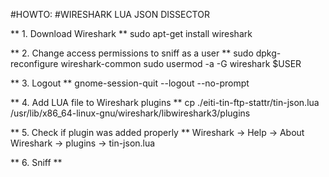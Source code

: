 #﻿HOWTO:
#WIRESHARK LUA JSON DISSECTOR

** 1. Download Wireshark **
	sudo apt-get install wireshark

** 2. Change access permissions to sniff as a user **
	 sudo dpkg-reconfigure wireshark-common 
 	 sudo usermod -a -G wireshark $USER

** 3. Logout **
	gnome-session-quit --logout --no-prompt

** 4. Add LUA file to Wireshark plugins **
	cp ./eiti-tin-ftp-stattr/tin-json.lua /usr/lib/x86_64-linux-gnu/wireshark/libwireshark3/plugins

** 5. Check if plugin was added properly **
	Wireshark -> Help -> About Wireshark -> plugins -> tin-json.lua

** 6. Sniff **
